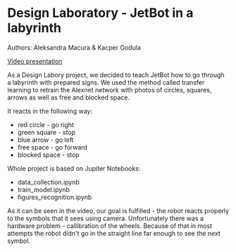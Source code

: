 # Design Laboratory - JetBot in a labyrinth

Authors: Aleksandra Macura & Kacper Godula

[Video presentation](https://youtu.be/fjIZXKG-1Q0)


As a Design Labory project, we decided to teach JetBot how to go through a labyrinth with prepared signs.
We used the method called transfer learning to retrain the Alexnet network with photos of circles, squares, arrows as well as free and blocked space.

It reacts in the following way:
* red circle - go right
* green square - stop 
* blue arrow - go left 
* free space - go forward
* blocked space - stop

Whole project is based on Jupiter Notebooks:
* data_collection.ipynb
* train_model.ipynb
* figures_recognition.ipynb

As it can be seen in the video, our goal is fulfilled - the robot reacts properly to the symbols that it sees using camera. Unfortunately there was a hardware problem  - callibration of the wheels. Because of that in most attempts the robot didn't go in the straight line far enough to see the next symbol.




